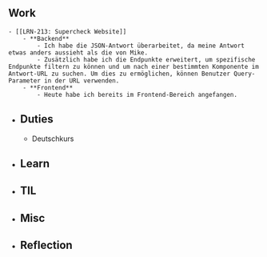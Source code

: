 ## Work
	- [[LRN-213: Supercheck Website]]
		- **Backend**
			- Ich habe die JSON-Antwort überarbeitet, da meine Antwort etwas anders aussieht als die von Mike.
			- Zusätzlich habe ich die Endpunkte erweitert, um spezifische Endpunkte filtern zu können und um nach einer bestimmten Komponente im Antwort-URL zu suchen. Um dies zu ermöglichen, können Benutzer Query-Parameter in der URL verwenden.
		- **Frontend**
			- Heute habe ich bereits im Frontend-Bereich angefangen.
- ## Duties
	- Deutschkurs
- ## Learn
- ## TIL
- ## Misc
- ## Reflection